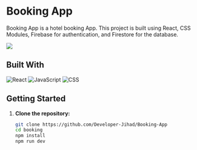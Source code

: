 # Booking App

Booking App is a hotel booking App. This project is built using React, CSS Modules, Firebase for authentication, and Firestore for the database.

<img src=https://i.ibb.co/jwhMXyg/Screenshot-2024-01-21-192718.png />

## Built With

![React](https://img.shields.io/badge/React-61DAFB.svg?style=for-the-badge&logo=React&logoColor=black)
![JavaScript](https://img.shields.io/badge/JavaScript-F7DF1E.svg?style=for-the-badge&logo=JavaScript&logoColor=black)
![CSS](https://img.shields.io/badge/CSS3-1572B6.svg?style=for-the-badge&logo=CSS3&logoColor=white)

## Getting Started

1. **Clone the repository:**

   ```bash
   git clone https://github.com/Developer-Jihad/Booking-App
   cd booking
   npm install
   npm run dev
   ```

<!--
## Overview

Hala Jibika aims to simplify the job-hunting process by providing users with a user-friendly interface to browse and apply for jobs. Users can create an account, log in, and explore job listings. Additionally, employers have the option to post job openings on the platform.


## Features

- Browse and apply for job listings.
- Save favorite jobs to a wishlist.
- Post job listings for employers.
- Detailed job information on a separate page.
- User authentication using Firebase.

## Technologies Used

- [React](https://reactjs.org/)
- [CSS Modules](https://github.com/css-modules/css-modules)
- [Firebase Authentication](https://firebase.google.com/docs/auth)
- [React Router Dom](https://reactrouter.com/)
- [Firestore](https://firebase.google.com/docs/firestore)

* [![Next][Next.js]][Next-url]
* [![Vue][Vue.js]][Vue-url]
* [![Angular][Angular.io]][Angular-url]
* [![Svelte][Svelte.dev]][Svelte-url]
* [![Laravel][Laravel.com]][Laravel-url]
* [![Bootstrap][Bootstrap.com]][Bootstrap-url]
* [![JQuery][JQuery.com]][JQuery-url]

> Your documentation is complete when someone can use your module without ever
having to look at its code. This is very important. This makes it possible for
you to separate your module's documented interface from its internal
implementation (guts). This is good because it means that you are free to
change the module's internals as long as the interface remains the same.

 -->
